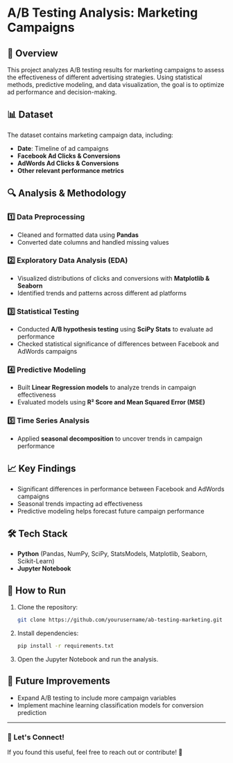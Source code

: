 # A/B Testing Analysis: Marketing Campaigns

## 📌 Overview
This project analyzes A/B testing results for marketing campaigns to assess the effectiveness of different advertising strategies. Using statistical methods, predictive modeling, and data visualization, the goal is to optimize ad performance and decision-making.

## 📊 Dataset
The dataset contains marketing campaign data, including:
- **Date**: Timeline of ad campaigns
- **Facebook Ad Clicks & Conversions**
- **AdWords Ad Clicks & Conversions**
- **Other relevant performance metrics**

## 🔍 Analysis & Methodology
### 1️⃣ Data Preprocessing
- Cleaned and formatted data using **Pandas**
- Converted date columns and handled missing values

### 2️⃣ Exploratory Data Analysis (EDA)
- Visualized distributions of clicks and conversions with **Matplotlib & Seaborn**
- Identified trends and patterns across different ad platforms

### 3️⃣ Statistical Testing
- Conducted **A/B hypothesis testing** using **SciPy Stats** to evaluate ad performance
- Checked statistical significance of differences between Facebook and AdWords campaigns

### 4️⃣ Predictive Modeling
- Built **Linear Regression models** to analyze trends in campaign effectiveness
- Evaluated models using **R² Score and Mean Squared Error (MSE)**

### 5️⃣ Time Series Analysis
- Applied **seasonal decomposition** to uncover trends in campaign performance

## 📈 Key Findings
- Significant differences in performance between Facebook and AdWords campaigns
- Seasonal trends impacting ad effectiveness
- Predictive modeling helps forecast future campaign performance

## 🛠️ Tech Stack
- **Python** (Pandas, NumPy, SciPy, StatsModels, Matplotlib, Seaborn, Scikit-Learn)
- **Jupyter Notebook**

## 🚀 How to Run
1. Clone the repository:  
   ```bash
   git clone https://github.com/yourusername/ab-testing-marketing.git
   ```
2. Install dependencies:  
   ```bash
   pip install -r requirements.txt
   ```
3. Open the Jupyter Notebook and run the analysis.

## 📌 Future Improvements
- Expand A/B testing to include more campaign variables
- Implement machine learning classification models for conversion prediction

---
### 📢 Let's Connect!
If you found this useful, feel free to reach out or contribute! 🚀

